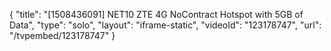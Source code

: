{
    "title": "[1508436091] NET10 ZTE 4G NoContract Hotspot with 5GB of Data",
    "type": "solo",
    "layout": "iframe-static",
    "videoId": "123178747",
    "url": "\/tvpembed\/123178747"
}